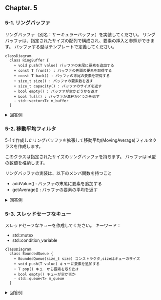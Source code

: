 ## Chapter. 5

### 5-1. リングバッファ

リングバッファ（別名：サーキュラーバッファ）を実装してください。
リングバッファは、指定されたサイズの配列で構成され、要素の挿入と参照ができます。
バッファする型はテンプレートで定義してください。

```mermaid
classDiagram
  class RingBuffer {
    + void push(T value) バッファの末尾に要素を追加する
    + const T front() : バッファの先頭の要素を取得する
    + const T back() : バッファの末尾の要素を取得する
    + size_t size() : バッファの要素数を返す
    + size_t capacity() : バッファのサイズを返す
    + bool empty() : バッファが空かどうかを返す
    + bool full() : バッファが満杯かどうかを返す
    - std::vector<T> m_buffer
  }
```

<details>
<summary>回答例</summary>

```
#include <vector>

template <typename T>
class RingBuffer
{
public:
    RingBuffer(size_t size) : m_buffer(size), m_size(0), m_front(0), m_back(0) {}

    void push(T value)
    {
        if (m_size == m_buffer.size()) {
            m_front = (m_front + 1) % m_buffer.size();
        }
        m_buffer[m_back] = value;
        m_back = (m_back + 1) % m_buffer.size();
        m_size = std::min(m_size + 1, m_buffer.size());
    }

    T front() const { return m_buffer[m_front]; }
    T back() const { return m_buffer[(m_back + m_buffer.size() - 1) % m_buffer.size()]; }
    size_t size() const { return m_size; }
    size_t capacity() const { return m_buffer.size(); }
    bool empty() const { return m_size == 0; }
    bool full() const { return m_size == m_buffer.size(); }

private:
    std::vector<T> m_buffer;
    size_t m_size;
    size_t m_front;
    size_t m_back;
};
```

</details>


### 5-2. 移動平均フィルタ

5-1で作成したリングバッファを拡張して移動平均(MovingAverage)フィルタクラスを作成します。

このクラスは指定されたサイズのリングバッファを持ちます。
バッファはint型の数値を格納します。

リングバッファの実装は、以下のメンバ関数を持つこと
- addValue() : バッファの末尾に要素を追加する
- getAverage() : バッファの要素の平均を返す

<details>
<summary>回答例</summary>

```

class MovingAverage
{
public:
    MovingAverage(size_t size) : m_buffer(size), m_sum(0) {}

    void addValue(int value)
    {
        m_sum += value;
        if (m_buffer.full()) {
            m_sum -= m_buffer.front();
        }
        m_buffer.push(value);
    }

    double getAverage() const { return m_sum / static_cast<double>(m_buffer.size()); }

private:
    RingBuffer<int> m_buffer;
    int m_sum;
};
```
</details>


### 5-3. スレッドセーフなキュー

スレッドセーフなキューを作成してください。
キーワード：
* std::mutex
* std::condition_variable


```mermaid
classDiagram
  class BoundedQueue {
    + BoundedQueue(size_t size) コンストラクタ,sizeはキューのサイズ
    + void push(T value) キューに要素を追加する
    + T pop() キューから要素を取り出す
    + bool empty() キューが空か否か
    - std::queue<T> m_queue
  }
```

<details>
<summary>回答例</summary>

```
#include <mutex>
#include <condition_variable>
#include <queue>
template <typename T>
class BoundedQueue
{
public:
    BoundedQueue(size_t size) : m_size(size) {}

    void push(T value)
    {
        std::unique_lock<std::mutex> lock(m_mutex);
        m_condition_push.wait(lock, [this]() { return m_queue.size() < m_size; });
        m_queue.push(value);
        m_condition_pop.notify_one();
    }

    T pop()
    {
        std::unique_lock<std::mutex> lock(m_mutex);
        m_condition_pop.wait(lock, [this]() { return !m_queue.empty(); });
        T value = m_queue.front();
        m_queue.pop();
        m_condition_push.notify_one();
        return value;
    }
    
    bool empty()
    {
        std::unique_lock<std::mutex> lock(m_mutex);
        return m_queue.empty();
    }

private:
    size_t m_size;
    std::queue<T> m_queue;
    std::mutex m_mutex;
    std::condition_variable m_condition_push;
    std::condition_variable m_condition_pop;
};
```
</details>
